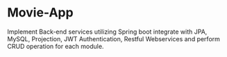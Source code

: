 # Movie-App
Implement Back-end services utilizing Spring boot integrate with JPA, MySQL, Projection, JWT Authentication, Restful Webservices and perform CRUD operation for each module.
